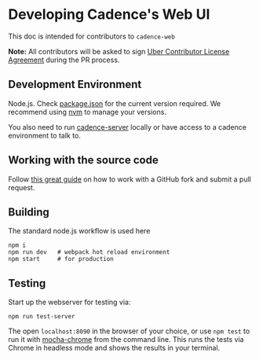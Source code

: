 # Developing Cadence's Web UI

This doc is intended for contributors to `cadence-web`

**Note:** All contributors will be asked to sign [Uber Contributor License Agreement](http://t.uber.com/cla) during the PR process.

## Development Environment

Node.js. Check [package.json](https://github.com/uber/cadence-web/blob/master/package.json) for the current version required. We recommend using [nvm](https://github.com/creationix/nvm) to manage your versions.

You also need to run [cadence-server](https://github.com/uber/cadence) locally or have access to a cadence environment to talk to.

## Working with the source code

Follow [this great guide](https://gist.github.com/Chaser324/ce0505fbed06b947d962) on how to work with a GitHub fork and submit a pull request.

## Building

The standard node.js workflow is used here

```
npm i
npm run dev   # webpack hot reload environment
npm start     # for production
```

## Testing

Start up the webserver for testing via:

```
npm run test-server
```

The open `localhost:8090` in the browser of your choice, or use `npm test` to run it with [mocha-chrome](https://www.npmjs.com/package/mocha-chrome) from the command line. This runs the tests via Chrome in headless mode and shows the results in your terminal.
